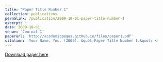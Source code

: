 ```yaml
---
title: "Paper Title Number 1"
collection: publications
permalink: /publication/2009-10-01-paper-title-number-1
excerpt: ''
date: 2009-10-01
venue: 'Journal 1'
paperurl: 'http://academicpages.github.io/files/paper1.pdf'
citation: 'Your Name, You. (2009). &quot;Paper Title Number 1.&quot; <i>Journal 1</i>. 1(1).'
---
```


[Download paper here](http://academicpages.github.io/files/paper1.pdf)

